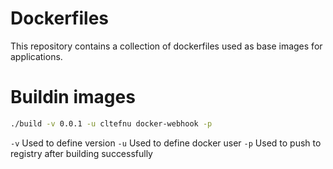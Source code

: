 # Dockerfiles

This repository contains a collection of dockerfiles used as base images for applications.

# Buildin images
```sh
./build -v 0.0.1 -u cltefnu docker-webhook -p
```

`-v` Used to define version
`-u` Used to define docker user
`-p` Used to push to registry after building successfully